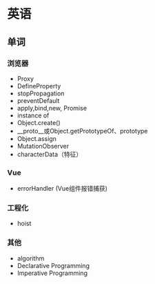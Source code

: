 # 英语

## 单词

### 浏览器

* Proxy
* DefineProperty
* stopPropagation
* preventDefault
* apply,bind,new, Promise
* instance of
* Object.create()
* __proto__或Object.getPrototypeOf、prototype
* Object.assign
* MutationObserver
* characterData（特征）

### Vue

* errorHandler (Vue组件报错捕获)

### 工程化

* hoist

### 其他

* algorithm
* Declarative Programming
* Imperative Programming